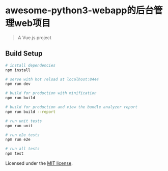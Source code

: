 # awesome-python3-webapp的后台管理web项目

> A Vue.js project

## Build Setup

``` bash
# install dependencies
npm install

# serve with hot reload at localhost:8444
npm run dev

# build for production with minification
npm run build

# build for production and view the bundle analyzer report
npm run build --report

# run unit tests
npm run unit

# run e2e tests
npm run e2e

# run all tests
npm test
```
Licensed under the [MIT license](https://github.com/mapeimapei/vue-ant-design1.5.0/blob/master/LICENSE).


